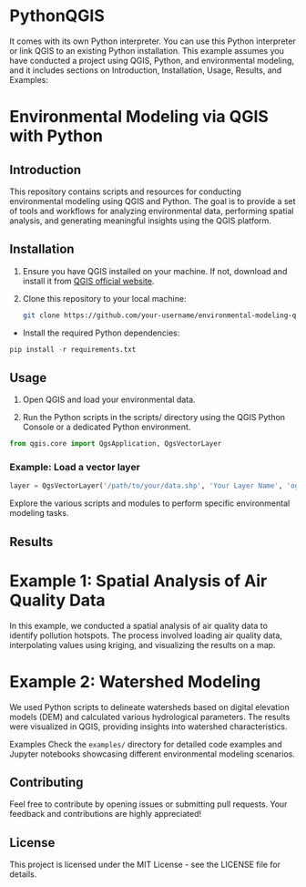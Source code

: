# PythonQGIS
It comes with its own Python interpreter. You can use this Python interpreter or link QGIS to an existing Python installation.
This example assumes you have conducted a project using QGIS, Python, and environmental modeling, and it includes sections on Introduction, Installation, Usage, Results, and Examples:


# Environmental Modeling via QGIS with Python

## Introduction

This repository contains scripts and resources for conducting environmental modeling using QGIS and Python. The goal is to provide a set of tools and workflows for analyzing environmental data, performing spatial analysis, and generating meaningful insights using the QGIS platform.

## Installation

1. Ensure you have QGIS installed on your machine. If not, download and install it from [QGIS official website](https://qgis.org/).

2. Clone this repository to your local machine:

   ```bash
   git clone https://github.com/your-username/environmental-modeling-qgis.git


- Install the required Python dependencies:

```python
pip install -r requirements.txt
````
## Usage

1. Open QGIS and load your environmental data.

2. Run the Python scripts in the scripts/ directory using the QGIS Python Console or a dedicated Python environment.

```python
from qgis.core import QgsApplication, QgsVectorLayer
```

### Example: Load a vector layer
```python
layer = QgsVectorLayer('/path/to/your/data.shp', 'Your Layer Name', 'ogr')
```
Explore the various scripts and modules to perform specific environmental modeling tasks.

## Results

# Example 1: Spatial Analysis of Air Quality Data
In this example, we conducted a spatial analysis of air quality data to identify pollution hotspots. The process involved loading air quality data, interpolating values using kriging, and visualizing the results on a map.


# Example 2: Watershed Modeling
We used Python scripts to delineate watersheds based on digital elevation models (DEM) and calculated various hydrological parameters. The results were visualized in QGIS, providing insights into watershed characteristics.


Examples
Check the `examples/` directory for detailed code examples and Jupyter notebooks showcasing different environmental modeling scenarios.

## Contributing
Feel free to contribute by opening issues or submitting pull requests. Your feedback and contributions are highly appreciated!

## License
This project is licensed under the MIT License - see the LICENSE file for details.


